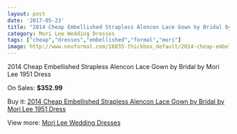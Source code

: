 ```yaml
---
layout: post
date: '2017-05-23'
title: "2014 Cheap Embellished Strapless Alencon Lace Gown by Bridal by Mori Lee 1951 Dress"
category: Mori Lee Wedding Dresses
tags: ["cheap","dresses","embellished","formal","mori"]
image: http://www.neoformal.com/16835-thickbox_default/2014-cheap-embellished-strapless-alencon-lace-gown-by-bridal-by-mori-lee-1951-dress.jpg
---
```

2014 Cheap Embellished Strapless Alencon Lace Gown by Bridal by Mori Lee 1951 Dress

On Sales: **$352.99**
<a href="https://www.neoformal.com/en/mori-lee-wedding-dresses-2014/5565-2014-cheap-embellished-strapless-alencon-lace-gown-by-bridal-by-mori-lee-1951-dress.html"><amp-img layout="responsive" width="600" height="600" src="//www.neoformal.com/16835-thickbox_default/2014-cheap-embellished-strapless-alencon-lace-gown-by-bridal-by-mori-lee-1951-dress.jpg" alt="2014 Cheap Embellished Strapless Alencon Lace Gown by Bridal by Mori Lee 1951 Dress 0" /></a>
<a href="https://www.neoformal.com/en/mori-lee-wedding-dresses-2014/5565-2014-cheap-embellished-strapless-alencon-lace-gown-by-bridal-by-mori-lee-1951-dress.html"><amp-img layout="responsive" width="600" height="600" src="//www.neoformal.com/16838-thickbox_default/2014-cheap-embellished-strapless-alencon-lace-gown-by-bridal-by-mori-lee-1951-dress.jpg" alt="2014 Cheap Embellished Strapless Alencon Lace Gown by Bridal by Mori Lee 1951 Dress 1" /></a>
<a href="https://www.neoformal.com/en/mori-lee-wedding-dresses-2014/5565-2014-cheap-embellished-strapless-alencon-lace-gown-by-bridal-by-mori-lee-1951-dress.html"><amp-img layout="responsive" width="600" height="600" src="//www.neoformal.com/16837-thickbox_default/2014-cheap-embellished-strapless-alencon-lace-gown-by-bridal-by-mori-lee-1951-dress.jpg" alt="2014 Cheap Embellished Strapless Alencon Lace Gown by Bridal by Mori Lee 1951 Dress 2" /></a>
<a href="https://www.neoformal.com/en/mori-lee-wedding-dresses-2014/5565-2014-cheap-embellished-strapless-alencon-lace-gown-by-bridal-by-mori-lee-1951-dress.html"><amp-img layout="responsive" width="600" height="600" src="//www.neoformal.com/16836-thickbox_default/2014-cheap-embellished-strapless-alencon-lace-gown-by-bridal-by-mori-lee-1951-dress.jpg" alt="2014 Cheap Embellished Strapless Alencon Lace Gown by Bridal by Mori Lee 1951 Dress 3" /></a>

Buy it: [2014 Cheap Embellished Strapless Alencon Lace Gown by Bridal by Mori Lee 1951 Dress](https://www.neoformal.com/en/mori-lee-wedding-dresses-2014/5565-2014-cheap-embellished-strapless-alencon-lace-gown-by-bridal-by-mori-lee-1951-dress.html "2014 Cheap Embellished Strapless Alencon Lace Gown by Bridal by Mori Lee 1951 Dress")

View more: [Mori Lee Wedding Dresses](https://www.neoformal.com/en/67-mori-lee-wedding-dresses-2014 "Mori Lee Wedding Dresses")